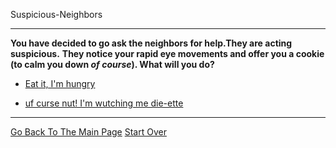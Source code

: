 Suspicious-Neighbors

---

**You have decided to go ask the neighbors for help.They are acting suspicious.**
**They notice your rapid eye movements and offer you a cookie (to calm you down _of course_). What will you do?**

* [Eat it, I'm hungry ](../left/closer.md)


* [uf curse nut! I'm wutching me die-ette](../left/closer.md)

---

[Go Back To The Main Page](../README.md)
[Start Over](../beginning/intro.md)
